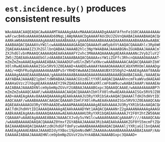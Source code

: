 # `est.incidence.by()` produces consistent results

    WAoAAAACAAQEAQACAwAAAAMTAAAAAgAAAxMAAAAGAAAADgAAAAFAfhnFe1G0CAAAAA4AAAAB
    wAFcwcB46oAAAAAOAAAAAb60NqLjAWpNAAACDgAAAAFAUcDUJZGVnQAABAIAAAABAAQACQAA
    AANkaW0AAAANAAAAAgAAAAEAAAABAAAA/gAAAA0AAAABAAAAAQAAAA0AAAABAAAAAwAABAIA
    AAABAAQACQAAAAVuYW1lcwAAABAAAAAGAAQACQAAAAdtaW5pbXVtAAQACQAAAAhlc3RpbWF0
    ZQAEAAkAAAAIZ3JhZGllbnQABAAJAAAAB2hlc3NpYW4ABAAJAAAABGNvZGUABAAJAAAACml0
    ZXJhdGlvbnMAAAQCAAAAAQAEAAkAAAAFY2xhc3MAAAAQAAAAAgAEAAkAAAANc2Vyb2luY2lk
    ZW5jZQAEAAkAAAAEbGlzdAAABAIAAAABAAQACQAAAAxsYW1iZGFfc3RhcnQAAAAOAAAAAT+5
    mZmZmZmaAAAEAgAAAAEABAAJAAAADGFudGlnZW5faXNvcwAAABAAAAACAAQACQAAAAhIbHlF
    X0lnRwAEAAkAAAAISGx5RV9JZ0EAAAD+AAADEwAAAAYAAAAOAAAAAUCAbXhMXOmlAAAADgAA
    AAG/+HQhFRudqAAAAA4AAAABPu5rYRHDtWwAAAIOAAAAAUBXtD50gh2+AAAEAgAAAf8AAAAN
    AAAAAgAAAAEAAAABAAAA/gAAAA0AAAABAAAAAQAAAA0AAAABAAAABQAABAIAAAL/AAAAEAAA
    AAYABAAJAAAAB21pbmltdW0ABAAJAAAACGVzdGltYXRlAAQACQAAAAhncmFkaWVudAAEAAkA
    AAAHaGVzc2lhbgAEAAkAAAAEY29kZQAEAAkAAAAKaXRlcmF0aW9ucwAABAIAAAP/AAAAEAAA
    AAIABAAJAAAADXNlcm9pbmNpZGVuY2UABAAJAAAABGxpc3QAAAQCAAAE/wAAAA4AAAABP7mZ
    mZmZmZoAAAQCAAAF/wAAABAAAAACAAQACQAAAAhIbHlFX0lnRwAEAAkAAAAISGx5RV9JZ0EA
    AAD+AAAEAgAAAv8AAAAQAAAAAgAEAAkAAAAJU3RyYXR1bSAxAAQACQAAAAlTdHJhdHVtIDIA
    AAQCAAAF/wAAABAAAAACAAQACQAAAAhIbHlFX0lnRwAEAAkAAAAISGx5RV9JZ0EAAAQCAAAA
    AQAEAAkAAAAGU3RyYXRhAAADEwAAAAMAAAAQAAAAAgAEAAkAAAAJU3RyYXR1bSAxAAQACQAA
    AAlTdHJhdHVtIDIAAAAQAAAAAgAEAAkAAAADYWt1AAQACQAAAANrZ2gAAAANAAAAAgAAAGQA
    AABkAAAEAgAAAv8AAAAQAAAAAwAEAAkAAAAHU3RyYXR1bQAEAAkAAAAJY2F0Y2htZW50AAQA
    CQAAAAFuAAAEAgAAAAEABAAJAAAACXJvdy5uYW1lcwAAAA0AAAACgAAAAP////4AAAQCAAAD
    /wAAABAAAAADAAQACQAAAAZ0YmxfZGYABAAJAAAAA3RibAAEAAkAAAAKZGF0YS5mcmFtZQAA
    BAIAAAABAAQACQAAAAtzdHJhdGFfdmFycwAAABAAAAABAAQACQAAAAljYXRjaG1lbnQAAAD+
    AAAEAgAAAAEABAAJAAAAD2dyYXBoc19pbmNsdWRlZAAAAAoAAAABAAAAAAAABAIAAAP/AAAA
    EAAAAAIABAAJAAAAEHNlcm9pbmNpZGVuY2UuYnkABAAJAAAABGxpc3QAAAD+

